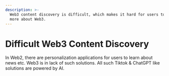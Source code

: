 ```yaml
---
description: >-
  Web3 content discovery is difficult, which makes it hard for users to learn
  more about Web3.
---
```


# Difficult Web3 Content Discovery

In Web2, there are personalization applications for users to learn about news etc. Web3 is in lack of such solutions. All such Tiktok & ChatGPT like solutions are powered by AI.
